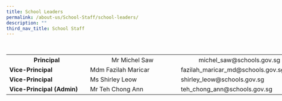 ```yaml
---
title: School Leaders
permalink: /about-us/School-Staff/school-leaders/
description: ""
third_nav_title: School Staff
---
```

<br>
<table class="iveo_table ives_tab_simple ive_eobj_left" style="width: 782.4px; height: 115px;">
<tbody>
<tr>
<th style="width: 217px;">Principal<font color="#444444"></font>
</th>
<th style="width: 249px;"><span style="font-weight: normal;">Mr Michel Saw</span>
</th>
<th style="width: 316px;"><span style="font-weight: normal;">michel_saw@schools.gov.sg</span>
</th>
</tr>
<tr>
<td><b>Vice-Principal</b>
</td>
<td>Mdm Fazilah Maricar
</td>
<td>fazilah_maricar_md@schools.gov.sg
</td>
</tr>
<tr>
<td><b>Vice-Principal</b>
</td>
<td>Ms Shirley Leow
</td>
<td>shirley_leow@schools.gov.sg
</td>
</tr>
<tr>
<td><b>Vice-Principal (Admin)</b>
</td>
<td>Mr Teh Chong Ann&nbsp;
</td>
<td>teh_chong_ann@schools.gov.sg
</td>
</tr>
  
</tbody>
</table>